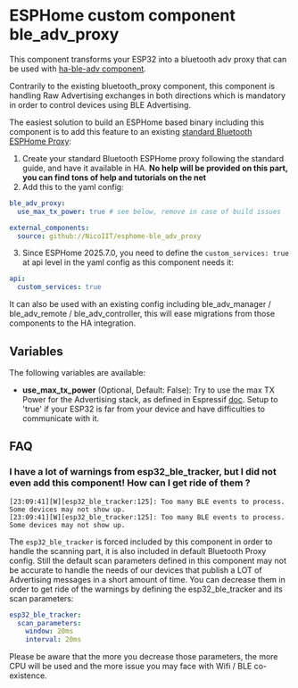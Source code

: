 # ESPHome custom component ble_adv_proxy

This component transforms your ESP32 into a bluetooth adv proxy that can be used with [ha-ble-adv component](https://github.com/NicoIIT/ha-ble-adv).

Contrarily to the existing bluetooth_proxy component, this component is handling Raw Advertising exchanges in both directions which is mandatory in order to control devices using BLE Advertising.

The easiest solution to build an ESPHome based binary including this component is to add this feature to an existing [standard Bluetooth ESPHome Proxy](https://esphome.io/components/bluetooth_proxy.html):
1. Create your standard Bluetooth ESPHome proxy following the standard guide, and have it available in HA. **No help will be provided on this part, you can find tons of help and tutorials on the net**
2. Add this to the yaml config:

```yaml
ble_adv_proxy:
  use_max_tx_power: true # see below, remove in case of build issues

external_components:
  source: github://NicoIIT/esphome-ble_adv_proxy
```

3. Since ESPHome 2025.7.0, you need to define the `custom_services: true` at api level in the yaml config as this component needs it:
```yaml
api:
  custom_services: true
```

It can also be used with an existing config including ble_adv_manager / ble_adv_remote / ble_adv_controller, this will ease migrations from those components to the HA integration.

## Variables
The following variables are available:
- **use_max_tx_power** (Optional, Default: False): Try to use the max TX Power for the Advertising stack, as defined in Espressif [doc](https://docs.espressif.com/projects/esp-idf/en/latest/esp32/api-reference/bluetooth/controller_vhci.html#_CPPv417esp_power_level_t). Setup to 'true' if your ESP32 is far from your device and have difficulties to communicate with it.

## FAQ
### I have a lot of warnings from esp32_ble_tracker, but I did not even add this component! How can I get ride of them ?
```
[23:09:41][W][esp32_ble_tracker:125]: Too many BLE events to process. Some devices may not show up.
[23:09:41][W][esp32_ble_tracker:125]: Too many BLE events to process. Some devices may not show up.
```
The `esp32_ble_tracker` is forced included by this component in order to handle the scanning part, it is also included in default Bluetooth Proxy config.
Still the default scan parameters defined in this component may not be accurate to handle the needs of our devices that publish a LOT of Advertising messages in a short amount of time. You can decrease them in order to get ride of the warnings by defining the esp32_ble_tracker and its scan parameters:

```yaml
esp32_ble_tracker:
  scan_parameters:
    window: 20ms
    interval: 20ms
```
Please be aware that the more you decrease those parameters, the more CPU will be used and the more issue you may face with Wifi / BLE co-existence.